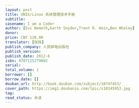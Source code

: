 ```yaml
---
layout: post
title: UNIX/Linux 系统管理技术手册
subtitle: 
casename: I am a Coder
author: [Evi Nemeth,Garth Snyder,Trent R. Hein,Ben Whaley]
donor: 
price: CNY 128.00
translator: [张辉]
publish_company: 人民邮电出版社
publish_version: 
publish_date: 2012-6
isbn: 9787115279002
serial: 
total_volume: 1
borrower: []
borrow_date: []
douban_url: http://book.douban.com/subject/10747453/
cover_path: https://img1.doubanio.com/lpic/s10245953.jpg
tag: 
read_status: 未读
---
```

